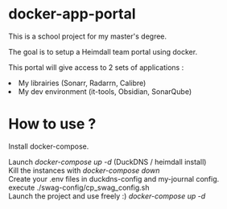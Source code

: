 # docker-app-portal

This is a school project for my master's degree.

The goal is to setup a Heimdall team portal using docker.

This portal will give access to 2 sets of applications :  
<li>My librairies (Sonarr, Radarrn, Calibre)</li>  
<li>My dev environment (it-tools, Obsidian, SonarQube)</li>   

# How to use ?

Install docker-compose.

Launch <i> docker-compose up -d </i> (DuckDNS / heimdall install)  
Kill the instances with <i> docker-compose down </i>  
Create your .env files in duckdns-config and my-journal config.  
execute ./swag-config/cp_swag_config.sh  
Launch the project and use freely :) <i> docker-compose up -d </i>
